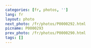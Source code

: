 ```yaml
---
categories: [fr, photos, '']
lang: fr
layout: photo
next_photo: /fr/photos/P0000292.html
picname: P0000293
prev_photo: /fr/photos/P0000290.html
tags: []
---
```

